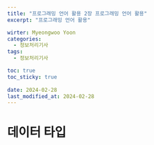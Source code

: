 ```yaml
---
title: "프로그래밍 언어 활용 2장 프로그래밍 언어 활용"
excerpt: "프로그래밍 언어 활용"

wirter: Myeongwoo Yoon
categories:
  - 정보처리기사
tags:
  - 정보처리기사

toc: true
toc_sticky: true
 
date: 2024-02-28
last_modified_at: 2024-02-28
---
```


데이터 타입
======